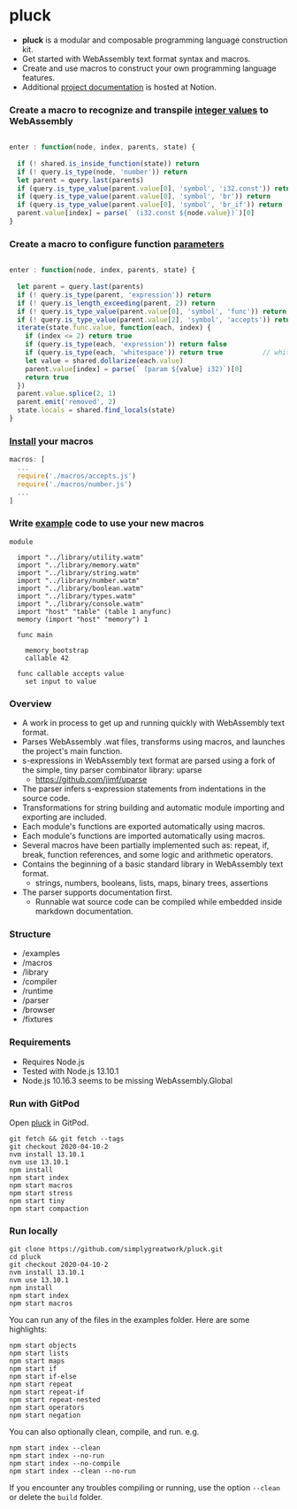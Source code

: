 
# pluck

- **pluck** is a modular and composable programming language construction kit.
- Get started with WebAssembly text format syntax and macros.
- Create and use macros to construct your own programming language features.
- Additional [project documentation](https://www.notion.so/pluck-ad6047f9dd6e4c2dbadd89c69c6914fd) is hosted at Notion.

### Create a macro to recognize and transpile [integer values](/macros/number.js) to WebAssembly
```javascript

enter : function(node, index, parents, state) {
  
  if (! shared.is_inside_function(state)) return
  if (! query.is_type(node, 'number')) return
  let parent = query.last(parents)
  if (query.is_type_value(parent.value[0], 'symbol', 'i32.const')) return
  if (query.is_type_value(parent.value[0], 'symbol', 'br')) return
  if (query.is_type_value(parent.value[0], 'symbol', 'br_if')) return
  parent.value[index] = parse(` (i32.const ${node.value})`)[0]
}
```

### Create a macro to configure function [parameters](/macros/accepts.js)
```javascript

enter : function(node, index, parents, state) {
  
  let parent = query.last(parents)
  if (! query.is_type(parent, 'expression')) return
  if (! query.is_length_exceeding(parent, 2)) return
  if (! query.is_type_value(parent.value[0], 'symbol', 'func')) return
  if (! query.is_type_value(parent.value[2], 'symbol', 'accepts')) return
  iterate(state.func.value, function(each, index) {
    if (index <= 2) return true
    if (query.is_type(each, 'expression')) return false
    if (query.is_type(each, 'whitespace')) return true			// whitespace should be folded already but encountered an issue anyway
    let value = shared.dollarize(each.value)
    parent.value[index] = parse(` (param ${value} i32)`)[0]
    return true
  })
  parent.value.splice(2, 1)
  parent.emit('removed', 2)
  state.locals = shared.find_locals(state)
}
```

### [Install](/compiler/config.js) your macros

```javascript
macros: [
  ...
  require('./macros/accepts.js')
  require('./macros/number.js')
  ...
]
```

### Write [example](/examples/demo.wat.watm) code to use your new macros

```wat
module
  
  import "../library/utility.watm"
  import "../library/memory.watm"
  import "../library/string.watm"
  import "../library/number.watm"
  import "../library/boolean.watm"
  import "../library/types.watm"
  import "../library/console.watm"
  import "host" "table" (table 1 anyfunc)
  memory (import "host" "memory") 1
  
  func main
    
    memory_bootstrap
    callable 42
    
  func callable accepts value
    set input to value
```

### Overview

- A work in process to get up and running quickly with WebAssembly text format.
- Parses WebAssembly .wat files, transforms using macros, and launches the project's main function.
- s-expressions in WebAssembly text format are parsed using a fork of the simple, tiny parser combinator library: uparse
  - https://github.com/jimf/uparse
- The parser infers s-expression statements from indentations in the source code.
- Transformations for string building and automatic module importing and exporting are included.
- Each module's functions are exported automatically using macros.
- Each module's functions are imported automatically using macros.
- Several macros have been partially implemented such as: repeat, if, break, function references, and some logic and arithmetic operators.
- Contains the beginning of a basic standard library in WebAssembly text format.
  - strings, numbers, booleans, lists, maps, binary trees, assertions
- The parser supports documentation first.
  - Runnable wat source code can be compiled while embedded inside markdown documentation.

### Structure

- /examples
- /macros
- /library
- /compiler
- /runtime
- /parser
- /browser
- /fixtures

### Requirements

- Requires Node.js
- Tested with Node.js 13.10.1
- Node.js 10.16.3 seems to be missing WebAssembly.Global

### Run with GitPod

Open [pluck](https://gitpod.io/#https://github.com/simplygreatwork/pluck) in GitPod.

```
git fetch && git fetch --tags
git checkout 2020-04-10-2
nvm install 13.10.1
nvm use 13.10.1
npm install
npm start index
npm start macros
npm start stress
npm start tiny
npm start compaction
```

### Run locally
```
git clone https://github.com/simplygreatwork/pluck.git
cd pluck
git checkout 2020-04-10-2
nvm install 13.10.1
nvm use 13.10.1
npm install
npm start index
npm start macros
```

You can run any of the files in the examples folder. Here are some highlights:
```
npm start objects
npm start lists
npm start maps
npm start if
npm start if-else
npm start repeat
npm start repeat-if
npm start repeat-nested
npm start operators
npm start negation
```

You can also optionally clean, compile, and run. e.g.
```
npm start index --clean
npm start index --no-run
npm start index --no-compile
npm start index --clean --no-run
```

If you encounter any troubles compiling or running, use the option `--clean` or delete the `build` folder.
